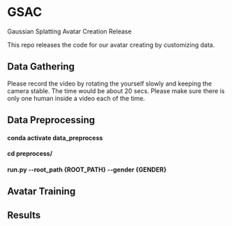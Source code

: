 # GSAC
Gaussian Splatting Avatar Creation Release 

This repo releases the code for our avatar creating by customizing data. 
## Data Gathering 
Please record the video by rotating the yourself slowly and keeping the camera stable. The time would be about 20 secs. Please make sure there is only one human inside a video each of the time.

## Data Preprocessing 
#### conda activate data_preprocess
#### cd preprocess/
#### run.py --root_path {ROOT_PATH} --gender {GENDER}
## Avatar Training 

## Results
